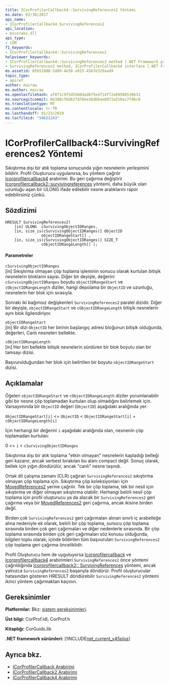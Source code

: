 ```yaml
---
title: ICorProfilerCallback4::SurvivingReferences2 Yöntemi
ms.date: 03/30/2017
api_name:
- ICorProfilerCallback4.SurvivingReferences2
api_location:
- mscorwks.dll
api_type:
- COM
f1_keywords:
- ICorProfilerCallback4::SurvivingReferences2
helpviewer_keywords:
- ICorProfilerCallback4::SurvivingReferences2 method [.NET Framework profiling]
- SurvivingReferences2 method, ICorProfilerCallback4 interface [.NET Framework profiling]
ms.assetid: 02b51888-5d89-4e50-a915-45b7e329aad9
topic_type:
- apiref
author: mairaw
ms.author: mairaw
ms.openlocfilehash: af8f1c9f5d5500dad675edf14ff2e89506530631
ms.sourcegitcommit: 6b308cf6d627d78ee36dbbae8972a310ac7fd6c8
ms.translationtype: MT
ms.contentlocale: tr-TR
ms.lasthandoff: 01/23/2019
ms.locfileid: "54621243"
---
```

# <a name="icorprofilercallback4survivingreferences2-method"></a>ICorProfilerCallback4::SurvivingReferences2 Yöntemi
Sıkıştırma dışı bir atık toplama sonucunda yığın nesnelerin yerleşimini bildirir. Profil Oluşturucu uygulanırsa, bu yöntem çağrılır [Icorprofilercallback4](../../../../docs/framework/unmanaged-api/profiling/icorprofilercallback4-interface.md) arabirimi. Bu geri çağırma değiştirir [Icorprofilercallback2::survivingreferences](../../../../docs/framework/unmanaged-api/profiling/icorprofilercallback2-survivingreferences-method.md) yöntemi, daha büyük olan uzunluğu aşan bir ULONG ifade edilebilir nesne aralıklarını rapor edebilirsiniz çünkü.  
  
## <a name="syntax"></a>Sözdizimi  
  
```  
HRESULT SurvivingReferences2(  
    [in] ULONG  cSurvivingObjectIDRanges,  
    [in, size_is(cSurvivingObjectIDRanges)] ObjectID  
                objectIDRangeStart[] ,  
    [in, size_is(cSurvivingObjectIDRanges)] SIZE_T  
                cObjectIDRangeLength[] );  
```  
  
#### <a name="parameters"></a>Parametreler  
 `cSurvivingObjectIDRanges`  
 [in] Sıkıştırma olmayan çöp toplama işleminin sonucu olarak kurtulan bitişik nesnelerin blokların sayısı. Diğer bir deyişle, değerini `cSurvivingObjectIDRanges` boyutu `objectIDRangeStart` ve `cObjectIDRangeLength` diziler, hangi depolama bir `ObjectID` ve uzunluğu, nesnelerin her blok için sırasıyla.  
  
 Sonraki iki bağımsız değişkenleri `SurvivingReferences2` paralel dizidir. Diğer bir deyişle, `objectIDRangeStart` ve `cObjectIDRangeLength` bitişik nesnelerin aynı blok ilgilendiriyor.  
  
 `objectIDRangeStart`  
 [in] Bir dizi `ObjectID` her birinin başlangıç adresi bloğunun bitişik olduğunda, değerleri, Canlı nesneleri bellekte.  
  
 `cObjectIDRangeLength`  
 [in] Her biri bellekte bitişik nesnelerin sürdüren bir blok boyutu olan bir tamsayı dizisi.  
  
 Başvurulduğundan her blok için belirtilen bir boyutu `objectIDRangeStart` dizisi.  
  
## <a name="remarks"></a>Açıklamalar  
 Öğeleri `objectIDRangeStart` ve `cObjectIDRangeLength` diziler yorumlanabilir gibi bir nesne çöp toplamadan kurtulan olup olmadığını belirlemek için. Varsayımında bir `ObjectID` değeri (`ObjectID`) aşağıdaki aralığında yer:  
  
 `ObjectIDRangeStart[i]` <= `ObjectID` < `ObjectIDRangeStart[i]` + `cObjectIDRangeLength[i]`  
  
 İçin herhangi bir değerini `i` aşağıdaki aralığında olan, nesnenin çöp toplamadan kurtulan:  
  
 0 <= `i` < `cSurvivingObjectIDRanges`  
  
 Sıkıştırma dışı bir atık toplama "etkin olmayan" nesnelerin kapladığı belleği geri kazanır, ancak serbest bırakılan bu alanı compact değil. Sonuç olarak, bellek için yığın döndürülür, ancak "canlı" nesne taşındı.  
  
 Ortak dil çalışma zamanı (CLR) çağıran `SurvivingReferences2` sıkıştırma olmayan çöp toplama için. Sıkıştırma çöp koleksiyonları için [MovedReferences2](../../../../docs/framework/unmanaged-api/profiling/icorprofilercallback4-movedreferences2-method.md) yerine çağrılır. Tek bir çöp toplama, tek bir nesil için sıkıştırma ve diğer olmayan sıkıştırma olabilir. Herhangi belirli nesil çöp toplama için profil oluşturucu ya da alacak bir `SurvivingReferences2` geri çağırma veya bir [MovedReferences2](../../../../docs/framework/unmanaged-api/profiling/icorprofilercallback4-movedreferences2-method.md) geri çağırma, ancak ikisine birden değil.  
  
 Birden çok `SurvivingReferences2` geri çağırmaları alınan sınırlı iç arabelleğe alma nedeniyle ek olarak, belirli bir çöp toplama, sunucu çöp toplama sırasında birden çok geri çağırmaları ve diğer nedenlerle sırasında. Bir çöp toplama sırasında birden çok geri çağırmaları söz konusu olduğunda, bilgileri toplu olarak; içinde bildirilen tüm başvuruları `SurvivingReferences2` çöp toplama geri çağırma önceliklidir.  
  
 Profil Oluşturucu hem de uyguluyorsa [Icorprofilercallback](../../../../docs/framework/unmanaged-api/profiling/icorprofilercallback-interface.md) ve [Icorprofilercallback4](../../../../docs/framework/unmanaged-api/profiling/icorprofilercallback4-interface.md) arabirimleri `SurvivingReferences2` önce yöntemi çağrıldığında [Icorprofilercallback2:: SurvivingReferences](../../../../docs/framework/unmanaged-api/profiling/icorprofilercallback2-survivingreferences-method.md) yöntemi, ancak yalnızca `SurvivingReferences2` başarıyla döndürür. Profil oluşturucular hatasından gösteren HRESULT döndürebilir `SurvivingReferences2` yöntemi ikinci yöntem çağırmaktan kaçının.  
  
## <a name="requirements"></a>Gereksinimler  
 **Platformlar:** Bkz: [sistem gereksinimleri](../../../../docs/framework/get-started/system-requirements.md).  
  
 **Üst bilgi:** CorProf.idl, CorProf.h  
  
 **Kitaplığı:** CorGuids.lib  
  
 **.NET framework sürümleri:** [!INCLUDE[net_current_v45plus](../../../../includes/net-current-v45plus-md.md)]  
  
## <a name="see-also"></a>Ayrıca bkz.
- [ICorProfilerCallback Arabirimi](../../../../docs/framework/unmanaged-api/profiling/icorprofilercallback-interface.md)
- [ICorProfilerCallback2 Arabirimi](../../../../docs/framework/unmanaged-api/profiling/icorprofilercallback2-interface.md)
- [ICorProfilerCallback4 Arabirimi](../../../../docs/framework/unmanaged-api/profiling/icorprofilercallback4-interface.md)
